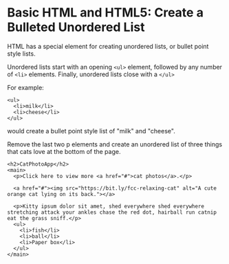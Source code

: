 
# Basic HTML and HTML5: Create a Bulleted Unordered List
HTML has a special element for creating unordered lists, or bullet point style lists.

Unordered lists start with an opening `<ul>` element, followed by any number of `<li>` elements. Finally, unordered lists close with a `</ul>`

For example:
```
<ul>
  <li>milk</li>
  <li>cheese</li>
</ul>
```
would create a bullet point style list of "milk" and "cheese".


Remove the last two p elements and create an unordered list of three things that cats love at the bottom of the page.

```
<h2>CatPhotoApp</h2>
<main>
  <p>Click here to view more <a href="#">cat photos</a>.</p>
  
  <a href="#"><img src="https://bit.ly/fcc-relaxing-cat" alt="A cute orange cat lying on its back."></a>
  
  <p>Kitty ipsum dolor sit amet, shed everywhere shed everywhere stretching attack your ankles chase the red dot, hairball run catnip eat the grass sniff.</p>
  <ul>
    <li>fish</li>
    <li>ball</li>
    <li>Paper box</li>
  </ul>
</main>
```